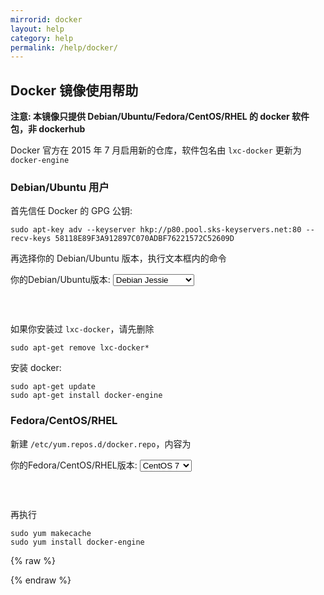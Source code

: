 ```yaml
---
mirrorid: docker 
layout: help
category: help
permalink: /help/docker/
---
```


## Docker 镜像使用帮助

**注意: 本镜像只提供 Debian/Ubuntu/Fedora/CentOS/RHEL 的 docker 软件包，非 dockerhub**

Docker 官方在 2015 年 7 月启用新的仓库，软件包名由 `lxc-docker` 更新为 `docker-engine`


### Debian/Ubuntu 用户

首先信任 Docker 的 GPG 公钥:

```
sudo apt-key adv --keyserver hkp://p80.pool.sks-keyservers.net:80 --recv-keys 58118E89F3A912897C070ADBF76221572C52609D
```

再选择你的 Debian/Ubuntu 版本，执行文本框内的命令

<form class="form-inline">
<div class="form-group">
	<label>你的Debian/Ubuntu版本: </label>
	<select class="form-control release-select" data-template="#apt-template" data-target="#apt-content">
	  <option data-release="debian-wheezy">Debian Wheezy</option>
	  <option data-release="debian-jessie" selected>Debian Jessie</option>
	  <option data-release="debian-stretch">Debian Strech</option>
	  <option data-release="ubuntu-precise">Ubuntu 12.04 LTS</option>
	  <option data-release="ubuntu-trusty">Ubuntu 14.04 LTS</option>
	  <option data-release="ubuntu-utopic">Ubuntu 14.10</option>
	  <option data-release="ubuntu-vivid">Ubuntu 15.04</option>
	  <option data-release="ubuntu-wily">Ubuntu 15.10</option>
	</select>
</div>
</form>

<p></p>
<pre>
<code id="apt-content">
</code>
</pre>

如果你安装过 `lxc-docker`，请先删除

```
sudo apt-get remove lxc-docker*
```

安装 docker:

```
sudo apt-get update
sudo apt-get install docker-engine
```

<script id="apt-template" type="x-tmpl-markup">
echo "deb https://mirrors.tuna.tsinghua.edu.cn/docker/apt/repo {{release_name}} main" | sudo tee /etc/apt/sources.list.d/docker.list
</script>

### Fedora/CentOS/RHEL

新建 `/etc/yum.repos.d/docker.repo`，内容为

<form class="form-inline">
<div class="form-group">
	<label>你的Fedora/CentOS/RHEL版本: </label>
	<select class="form-control release-select" data-template="#yum-template" data-target="#yum-content">
	  <option data-release="centos/6">CentOS 6</option>
	  <option data-release="centos/7" selected>CentOS 7</option>
	  <option data-release="centos/6">RHEL 6</option>
	  <option data-release="centos/7">RHEL 7</option>
	  <option data-release="fedora/20">Fedora 20</option>
	  <option data-release="fedora/21">Fedora 21</option>
	  <option data-release="fedora/22">Fedora 22</option>
	</select>
</div>
</form>

<p></p>
<pre>
<code id="yum-content">
</code>
</pre>


再执行 

```
sudo yum makecache
sudo yum install docker-engine
```

{% raw %}
<script id="yum-template" type="x-tmpl-markup">
[dockerrepo]
name=Docker Repository
baseurl=https://mirrors.tuna.tsinghua.edu.cn/docker/yum/repo/main/{{release_name}}
enabled=1
gpgcheck=1
gpgkey=https://mirrors.tuna.tsinghua.edu.cn/docker/yum/gpg
</script>
{% endraw %}
